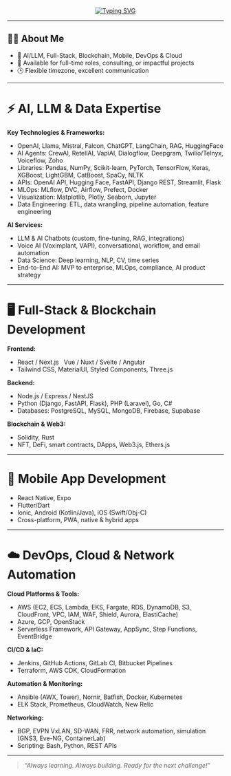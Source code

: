 <div align="center">
  <a href="https://git.io/typing-svg">
    <img src="https://readme-typing-svg.demolab.com?font=Fira+Code&weight=600&size=28&duration=5304&pause=1000&color=1F37F7&background=FFD22800&center=true&vCenter=true&width=850&lines=Hi+there+%F0%9F%91%8B+Welcome+to+My+Profile!;Sr.+AI+%7C+Full-Stack+%7C+Mobile+%7C+DevOps+Engineer;Always+learning+new+things" alt="Typing SVG" />
  </a>
</div>

---

## 👨‍💻 About Me

- 🧠 AI/LLM, Full-Stack, Blockchain, Mobile, DevOps & Cloud
- 💬 Available for full-time roles, consulting, or impactful projects
- 🕒 Flexible timezone, excellent communication

---

# ⚡ AI, LLM & Data Expertise

**Key Technologies & Frameworks:**
- OpenAI, Llama, Mistral, Falcon, ChatGPT, LangChain, RAG, HuggingFace
- AI Agents: CrewAI, RetellAI, VapiAI, Dialogflow, Deepgram, Twilio/Telnyx, Voiceflow, Zoho
- Libraries: Pandas, NumPy, Scikit-learn, PyTorch, TensorFlow, Keras, XGBoost, LightGBM, CatBoost, SpaCy, NLTK
- APIs: OpenAI API, Hugging Face, FastAPI, Django REST, Streamlit, Flask
- MLOps: MLflow, DVC, Airflow, Prefect, Docker
- Visualization: Matplotlib, Plotly, Seaborn, Jupyter
- Data Engineering: ETL, data wrangling, pipeline automation, feature engineering

**AI Services:**
- LLM & AI Chatbots (custom, fine-tuning, RAG, integrations)
- Voice AI (Voximplant, VAPI), conversational, workflow, and email automation
- Data Science: Deep learning, NLP, CV, time series
- End-to-End AI: MVP to enterprise, MLOps, compliance, AI product strategy

---

# 🖥️ Full-Stack & Blockchain Development

**Frontend:**
- React / Next.js &nbsp; Vue / Nuxt / Svelte / Angular
- Tailwind CSS, MaterialUI, Styled Components, Three.js

**Backend:**
- Node.js / Express / NestJS
- Python (Django, FastAPI, Flask), PHP (Laravel), Go, C#
- Databases: PostgreSQL, MySQL, MongoDB, Firebase, Supabase

**Blockchain & Web3:**
- Solidity, Rust
- NFT, DeFi, smart contracts, DApps, Web3.js, Ethers.js

---

# 📱 Mobile App Development

- React Native, Expo
- Flutter/Dart
- Ionic, Android (Kotlin/Java), iOS (Swift/Obj-C)
- Cross-platform, PWA, native & hybrid apps

---

# ☁️ DevOps, Cloud & Network Automation

**Cloud Platforms & Tools:**
- AWS (EC2, ECS, Lambda, EKS, Fargate, RDS, DynamoDB, S3, CloudFront, VPC, IAM, WAF, Shield, Aurora, ElastiCache)
- Azure, GCP, OpenStack
- Serverless Framework, API Gateway, AppSync, Step Functions, EventBridge

**CI/CD & IaC:**
- Jenkins, GitHub Actions, GitLab CI, Bitbucket Pipelines
- Terraform, AWS CDK, CloudFormation

**Automation & Monitoring:**
- Ansible (AWX, Tower), Nornir, Batfish, Docker, Kubernetes
- ELK Stack, Prometheus, CloudWatch, New Relic

**Networking:**
- BGP, EVPN VxLAN, SD-WAN, FRR, network automation, simulation (GNS3, Eve-NG, ContainerLab)
- Scripting: Bash, Python, REST APIs

---

> *“Always learning. Always building. Ready for the next challenge!”*
